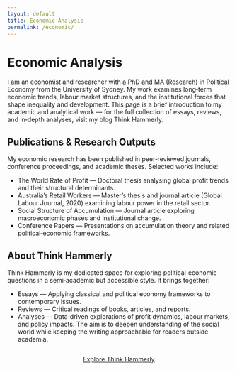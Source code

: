 ```yaml
---
layout: default
title: Economic Analysis
permalink: /economic/
---
```



# Economic Analysis
I am an economist and researcher with a PhD and MA (Research) in Political Economy from the University of Sydney.
My work examines long‑term economic trends, labour market structures, and the institutional forces that shape inequality and development.
This page is a brief introduction to my academic and analytical work — for the full collection of essays, reviews, and in‑depth analyses, visit my blog Think Hammerly.

## Publications & Research Outputs
My economic research has been published in peer‑reviewed journals, conference proceedings, and academic theses. Selected works include:
- The World Rate of Profit — Doctoral thesis analysing global profit trends and their structural determinants.
- Australia’s Retail Workers — Master’s thesis and journal article (Global Labour Journal, 2020) examining labour power in the retail sector.
- Social Structure of Accumulation — Journal article exploring macroeconomic phases and institutional change.
- Conference Papers — Presentations on accumulation theory and related political‑economic frameworks.


## About Think Hammerly
Think Hammerly is my dedicated space for exploring political‑economic questions in a semi‑academic but accessible style.
It brings together:
- Essays — Applying classical and political economy frameworks to contemporary issues.
- Reviews — Critical readings of books, articles, and reports.
- Analyses — Data‑driven explorations of profit dynamics, labour markets, and policy impacts.
The aim is to deepen understanding of the social world while keeping the writing approachable for readers outside academia.

<div style="margin-top: 2em; text-align: center;"><a href="https://thinkhammerly.wordpress.com" class="button">Explore Think Hammerly</a></div>
